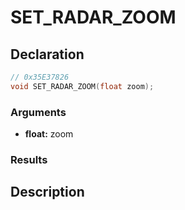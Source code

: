 # SET_RADAR_ZOOM

## Declaration
```cpp
// 0x35E37826
void SET_RADAR_ZOOM(float zoom);
```

### Arguments
- **float:** zoom

### Results

## Description
